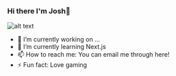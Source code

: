 ### Hi there I'm Josh👋

![alt text](https://github.com/jtran6/jtran6/blob/main/images/developer_sushi.png?raw=true)


- 🔭 I’m currently working on ...
- 🌱 I’m currently learning Next.js
- 📫 How to reach me: You can email me through here!
- ⚡ Fun fact: Love gaming

